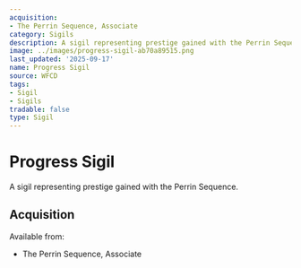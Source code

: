 ```yaml
---
acquisition:
- The Perrin Sequence, Associate
category: Sigils
description: A sigil representing prestige gained with the Perrin Sequence.
image: ../images/progress-sigil-ab70a89515.png
last_updated: '2025-09-17'
name: Progress Sigil
source: WFCD
tags:
- Sigil
- Sigils
tradable: false
type: Sigil
---
```


# Progress Sigil

A sigil representing prestige gained with the Perrin Sequence.

## Acquisition

Available from:
- The Perrin Sequence, Associate

